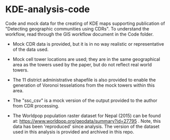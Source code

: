# KDE-analysis-code


Code and mock data for the creating of KDE maps supporting publication of "Detecting geographic communities using CDRs". To understand the workflow, read through the GIS workflow document in the Code folder. 

- Mock CDR data is provided, but it is in no way realistic or representative of the data used. 

- Mock cell tower locations are used; they are in the same geographical area as the towers used by the paper, but do not reflect real world towers. 

- The 11 district administrative shapefile is also provided to enable the generation of Voronoi tesselations from the mock towers within this area. 

- The "ssc_csv" is a mock version of the output provided to the author from CDR processing.

- The Worldpop population raster dataset for Nepal (2015) can be found at: https://www.worldpop.org/geodata/summary?id=27795 . Note, this data has been 'reproduced' since analysis. The version of the dataset used in this analysis is provided and archived in this repo.
